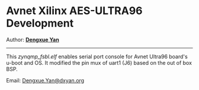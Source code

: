 

# Avnet Xilinx AES-ULTRA96 Development
Author: **[Dengxue Yan](https://sites.google.com/site/ydengxue/)**
****

This *zynqmp_fsbl.elf* enables serial port console for Avnet Ultra96 board's u-boot and OS.
It modified the pin mux of uart1 (J6) based on the out of box BSP. 

Email: Dengxue.Yan@dxyan.org
